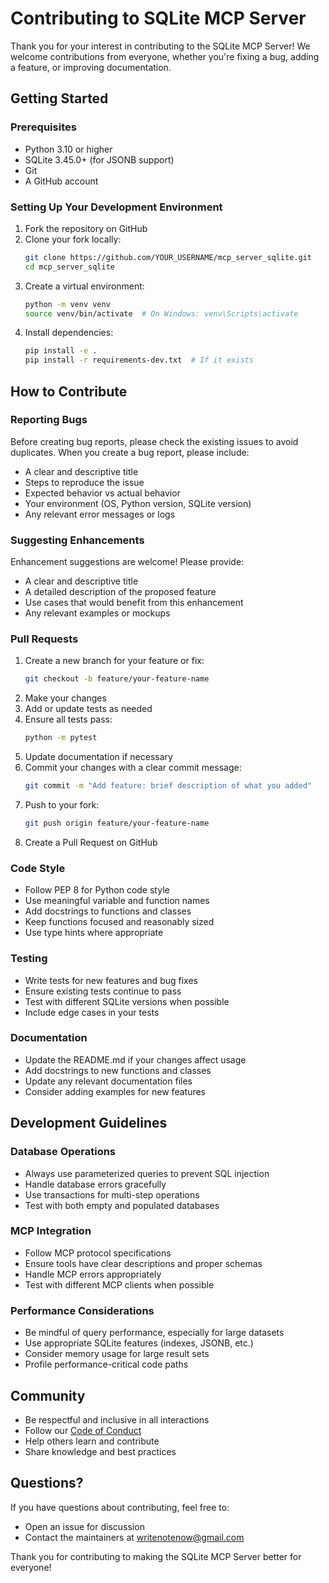 # Contributing to SQLite MCP Server

Thank you for your interest in contributing to the SQLite MCP Server! We welcome contributions from everyone, whether you're fixing a bug, adding a feature, or improving documentation.

## Getting Started

### Prerequisites

- Python 3.10 or higher
- SQLite 3.45.0+ (for JSONB support)
- Git
- A GitHub account

### Setting Up Your Development Environment

1. Fork the repository on GitHub
2. Clone your fork locally:
   ```bash
   git clone https://github.com/YOUR_USERNAME/mcp_server_sqlite.git
   cd mcp_server_sqlite
   ```
3. Create a virtual environment:
   ```bash
   python -m venv venv
   source venv/bin/activate  # On Windows: venv\Scripts\activate
   ```
4. Install dependencies:
   ```bash
   pip install -e .
   pip install -r requirements-dev.txt  # If it exists
   ```

## How to Contribute

### Reporting Bugs

Before creating bug reports, please check the existing issues to avoid duplicates. When you create a bug report, please include:

- A clear and descriptive title
- Steps to reproduce the issue
- Expected behavior vs actual behavior
- Your environment (OS, Python version, SQLite version)
- Any relevant error messages or logs

### Suggesting Enhancements

Enhancement suggestions are welcome! Please provide:

- A clear and descriptive title
- A detailed description of the proposed feature
- Use cases that would benefit from this enhancement
- Any relevant examples or mockups

### Pull Requests

1. Create a new branch for your feature or fix:
   ```bash
   git checkout -b feature/your-feature-name
   ```
2. Make your changes
3. Add or update tests as needed
4. Ensure all tests pass:
   ```bash
   python -m pytest
   ```
5. Update documentation if necessary
6. Commit your changes with a clear commit message:
   ```bash
   git commit -m "Add feature: brief description of what you added"
   ```
7. Push to your fork:
   ```bash
   git push origin feature/your-feature-name
   ```
8. Create a Pull Request on GitHub

### Code Style

- Follow PEP 8 for Python code style
- Use meaningful variable and function names
- Add docstrings to functions and classes
- Keep functions focused and reasonably sized
- Use type hints where appropriate

### Testing

- Write tests for new features and bug fixes
- Ensure existing tests continue to pass
- Test with different SQLite versions when possible
- Include edge cases in your tests

### Documentation

- Update the README.md if your changes affect usage
- Add docstrings to new functions and classes
- Update any relevant documentation files
- Consider adding examples for new features

## Development Guidelines

### Database Operations

- Always use parameterized queries to prevent SQL injection
- Handle database errors gracefully
- Use transactions for multi-step operations
- Test with both empty and populated databases

### MCP Integration

- Follow MCP protocol specifications
- Ensure tools have clear descriptions and proper schemas
- Handle MCP errors appropriately
- Test with different MCP clients when possible

### Performance Considerations

- Be mindful of query performance, especially for large datasets
- Use appropriate SQLite features (indexes, JSONB, etc.)
- Consider memory usage for large result sets
- Profile performance-critical code paths

## Community

- Be respectful and inclusive in all interactions
- Follow our [Code of Conduct](CODE_OF_CONDUCT.md)
- Help others learn and contribute
- Share knowledge and best practices

## Questions?

If you have questions about contributing, feel free to:

- Open an issue for discussion
- Contact the maintainers at writenotenow@gmail.com

Thank you for contributing to making the SQLite MCP Server better for everyone!
